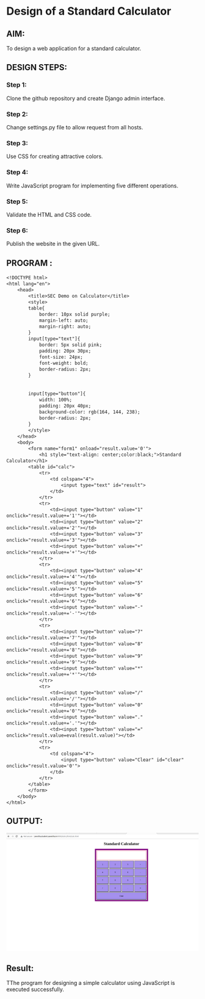 # Design of a Standard Calculator

## AIM:

To design a web application for a standard calculator.

## DESIGN STEPS:

### Step 1:
Clone the github repository and create Django admin interface.

### Step 2:

Change settings.py file to allow request from all hosts.
### Step 3:

Use CSS for creating attractive colors.
### Step 4:

Write JavaScript program for implementing five different operations.


### Step 5:
Validate the HTML and CSS code.


### Step 6:
Publish the website in the given URL.


## PROGRAM :
```
<!DOCTYPE html>
<html lang="en">
    <head>
        <title>SEC Demo on Calculator</title>
        <style>
        table{
            border: 10px solid purple;
            margin-left: auto;
            margin-right: auto;
        }
        input[type="text"]{
            border: 5px solid pink;
            padding: 20px 30px;
            font-size: 24px;
            font-weight: bold;
            border-radius: 2px;
        }


        input[type="button"]{
            width: 100%;
            padding: 20px 40px;
            background-color: rgb(164, 144, 238);
            border-radius: 2px;
        }
        </style>
    </head>
    <body>
        <form name="form1" onload="result.value='0'">
            <h1 style="text-align: center;color:black;">Standard Calculator</h1>
        <table id="calc">
            <tr>
                <td colspan="4">
                    <input type="text" id="result">
                </td>
            </tr>
            <tr>
                <td><input type="button" value="1" onclick="result.value+='1'"></td>
                <td><input type="button" value="2" onclick="result.value+='2'"></td>
                <td><input type="button" value="3" onclick="result.value+='3'"></td>
                <td><input type="button" value="+" onclick="result.value+='+'"></td>
            </tr>
            <tr>
                <td><input type="button" value="4" onclick="result.value+='4'"></td>
                <td><input type="button" value="5" onclick="result.value+='5'"></td>
                <td><input type="button" value="6" onclick="result.value+='6'"></td>
                <td><input type="button" value="-" onclick="result.value+='-'"></td>
            </tr>
            <tr>
                <td><input type="button" value="7" onclick="result.value+='7'"></td>
                <td><input type="button" value="8" onclick="result.value+='8'"></td>
                <td><input type="button" value="9" onclick="result.value+='9'"></td>
                <td><input type="button" value="*" onclick="result.value+='*'"></td>
            </tr>
            <tr>
                <td><input type="button" value="/" onclick="result.value+='/'"></td>
                <td><input type="button" value="0" onclick="result.value+='0'"></td>
                <td><input type="button" value="." onclick="result.value+='.'"></td>
                <td><input type="button" value="=" onclick="result.value=eval(result.value)"></td>
            </tr>
            <tr>
                <td colspan="4">
                    <input type="button" value="Clear" id="clear" onclick="result.value='0'">
                </td>
            </tr>
        </table>
        </form>
    </body>
</html>
```

## OUTPUT:
![](./calc.png)
## Result:
TThe program for designing a simple calculator using JavaScript is executed successfully.


